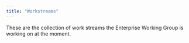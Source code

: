 ```yaml
---
title: "Workstreams"
---
```

These are the collection of work streams the Enterprise Working Group is
working on at the moment.
